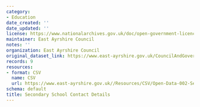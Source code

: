 ```yaml
---
category:
- Education
date_created: ''
date_updated: ''
license: https://www.nationalarchives.gov.uk/doc/open-government-licence/version/3/
maintainer: East Ayrshire Council
notes: ''
organization: East Ayrshire Council
original_dataset_link: https://www.east-ayrshire.gov.uk/CouncilAndGovernment/About-the-Council/Information-and-statistics/Open-Data.aspx
records: 9
resources:
- format: CSV
  name: CSV
  url: https://www.east-ayrshire.gov.uk//Resources/CSV/Open-Data-002-Secondary-School-Contacts.csv
schema: default
title: Secondary School Contact Details
---
```

